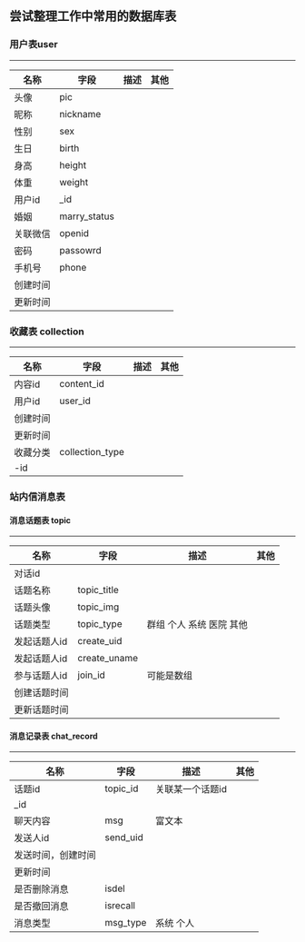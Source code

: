 ## 尝试整理工作中常用的数据库表

### 用户表user
 ---
名称|字段| 描述 |其他
--|--|--|-- 
头像|pic|
昵称|nickname
性别|sex
生日|birth
身高|height
体重|weight
用户id|_id
婚姻 |marry_status
关联微信|openid
密码|passowrd
手机号|phone
创建时间|
更新时间|


### 收藏表 collection
 ---
名称|字段| 描述 |其他
--|--|--|-- 
内容id| content_id
用户id| user_id
创建时间| 
更新时间|
收藏分类 | collection_type|
-id|

### 站内信消息表
#### 消息话题表 topic
 ---
名称|字段| 描述 |其他
--|--|--|-- 
对话id|
话题名称| topic_title
话题头像| topic_img
话题类型| topic_type|群组 个人 系统 医院 其他
发起话题人id| create_uid
发起话题人id| create_uname
参与话题人id| join_id|可能是数组
创建话题时间|
更新话题时间|


#### 消息记录表 chat_record
 ---
名称|字段| 描述 |其他
--|--|--|-- 
话题id| topic_id | 关联某一个话题id
_id|
聊天内容|msg|富文本
发送人id|send_uid
发送时间，创建时间|||
更新时间|
是否删除消息|isdel|
是否撤回消息|isrecall|
消息类型|msg_type|  系统 个人

